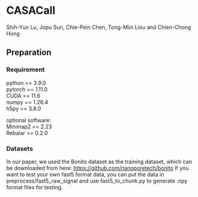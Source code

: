 # CASACall

Shih-Yun Lu, Jopu Sun, Chie-Pein Chen, Tong-Miin Liou and Chien-Chong Hong

## Preparation
### Requirement
python == 3.9.0  
pytorch == 1.11.0  
CUDA == 11.6  
numpy == 1.26.4  
h5py == 3.8.0  

optional software:  
Minimap2 == 2.23  
Rebalar == 0.2.0  

### Datasets
In our paper, we used the Bonito dataset as the training dataset, which can be downloaded from here: https://github.com/nanoporetech/bonito
If you want to test your own fast5 format data, you can put the data in preprocess/fast5_raw_signal and use fast5_to_chunk.py to generate .npy format files for testing.



